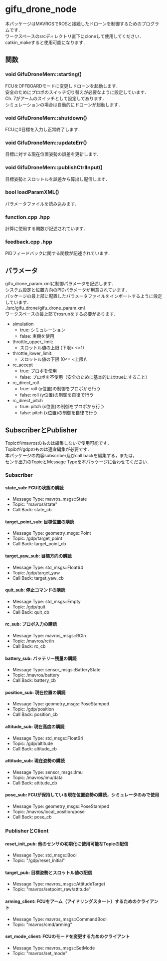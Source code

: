 # gifu_drone_node
本パッケージはMAVROSでROSと接続したドローンを制御するためのプログラムです．\
ワークスペースのsrcディレクトリ直下にcloneして使用してください．\
catkin_makeすると使用可能になります．

## 関数
### void GifuDroneMem::starting()
FCUをOFFBOARDモードに変更しドローンを起動します．\
安全のためにプロポのスイッチ切り替えが必要なように設定しています．\
Ch. 7がアームのスイッチとして設定してあります．\
シミュレーションの場合は自動的にドローンが起動します．

### void GifuDroneMem::shutdown()
FCUに0目標を入力し正常終了します．

### void GifuDroneMem::updateErr()
目標に対する現在位置姿勢の誤差を更新します．

### void GifuDroneMem::publishCtrlInput()
目標姿勢とスロットルを誤差から算出し配信します．

### bool loadParamXML()
パラメータファイルを読み込みます．

### function.cpp .hpp
計算に使用する関数が記述されています．

### feedback.cpp .hpp
PIDフィードバックに関する関数が記述されています．

## パラメータ
gifu_drone_param.xmlに制御パラメータを記述します．\
システム設定と位置方向のPIDパラメータが用意されています．\
パッケージの最上部に配置したパラメータファイルをインポートするように設定しています．\
./src/gifu_drone/gifu_drone_param.xml\
ワークスペースの最上部でrosrunをする必要があります．

- simulation
    - true:   シミュレーション
    - false:  実機を使用
- throttle_upper_limit:
    - スロットル値の上限 (下限< <=1)
- throttle_lower_limit:
    - スロットル値の下限 (0<= <上限)\
- rc_accept
    - true:   プロポを使用
    - false:  プロポを不使用（安全のために基本的にはtrueにすること）
- rc_direct_roll
    - true:   roll (y位置)の制御をプロポから行う
    - false:  roll (y位置)の制御を自律で行う
- rc_direct_pitch
    - true:   pitch (x位置)の制御をプロポから行う
    - false:  pitch (x位置)の制御を自律で行う


## SubscriberとPublisher
Topicが/mavrosのものは編集しないで使用可能です．\
Topibが/gdpのものは適宜編集が必要です．\
本パッケージの内容subscriber及びcall backを編集する，または，\
センサ出力のTopicとMessage Typeを本パッケージに合わせてください．

### Subscriber
#### state_sub: FCUの状態の購読
- Message Type: mavros_msgs::State
- Topic:        "mavros/state"
- Call Back:    state_cb

#### target_point_sub: 目標位置の購読
- Message Type: geometry_msgs::Point
- Topic:        /gdp/target_point
- Call Back:    target_point_cb

#### target_yaw_sub: 目標方向の購読
- Message Type: std_msgs::Float64
- Topic:        /gdp/target_yaw
- Call Back:    target_yaw_cb

#### quit_sub: 停止コマンドの購読
- Message Type: std_msgs::Empty
- Topic:        /gdp/quit
- Call Back:    quit_cb

#### rc_sub: プロポ入力の購読
- Message Type: mavros_msgs::RCIn
- Topic:        /mavros/rc/in
- Call Back:    rc_cb

#### battery_sub: バッテリー残量の購読
- Message Type: sensor_msgs::BatteryState
- Topic:        /mavros/battery
- Call Back:    battery_cb

#### position_sub: 現在位置の購読
- Message Type: geometry_msgs::PoseStamped
- Topic:        /gdp/position
- Call Back:    position_cb

#### altitude_sub: 現在高度の購読
- Message Type: std_msgs::Float64
- Topic:        /gdp/altitude
- Call Back:    altitude_cb

#### attitude_sub: 現在姿勢の購読
- Message Type: sensor_msgs::Imu
- Topic:        /mavros/imu/data
- Call Back:    attitude_cb

#### pose_sub: FCUが保持している現在位置姿勢の購読，シミュレータのみで使用
- Message Type: geometry_msgs::PoseStamped
- Topic:        /mavros/local_position/pose
- Call Back:    pose_cb

### PublisherとClient
#### reset_init_pub: 他のセンサの初期化に使用可能なTopicの配信
- Message Type: std_msgs::Bool
- Topic:        "/gdp/reset_initial"

#### target_pub: 目標姿勢とスロットル値の配信
- Message Type: mavros_msgs::AttitudeTarget
- Topic:        "mavros/setpoint_raw/attitude"

#### arming_client: FCUをアーム（アイドリングスタート）するためのクライアント
- Message Type: mavros_msgs::CommandBool
- Topic:        "mavros/cmd/arming"

#### set_mode_client: FCUのモードを変更するためのクライアント
- Message Type: mavros_msgs::SetMode
- Topic:        "mavros/set_mode"


